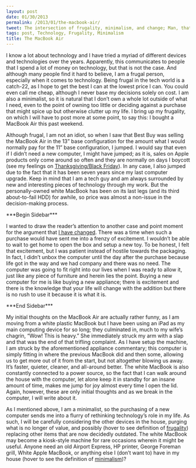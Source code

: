 ```yaml
---
layout: post
date: 01/30/2013
permalink: /2013/01/the-macbook-air/
tweet: The intersection of frugality, minimalism, and change; Man, that's a busy intersection!
tags: post, Technology, Frugality, Minimalism
title: The MacBook Air
---
```


<p>I know a lot about technology and I have tried a myriad of different devices and technologies over the years. Apparently, this communicates to people that I spend a lot of money on technology, but that is not the case. And although many people find it hard to believe, I am a frugal person, especially when it comes to technology. Being frugal in the tech world is a catch-22, as I hope to get the best I can at the lowest price I can. You could even call me cheap, although I never base my decisions solely on cost. I am also a minimalist, so it is natural that I don&#8217;t own a whole lot outside of what I need, even to the point of owning too little or deciding against a purchase that might spice up but otherwise clutter up my life. I bring up my frugality, on which I will have to post more at some point, to say this: I bought a MacBook Air this past weekend.</p>

<p>Although frugal, I am not an idiot, so when I saw that Best Buy was selling the MacBook Air in the 13&#8221; base configuration for the amount what I would normally pay for the 11&#8221; base configuration, I jumped. I would say that even if I didn&#8217;t need a new computer, I might have jumped; as it is, sales on Apple products only come around so often and they are normally on days I boycott (see my feelings on <a href="/2012/11/contemplating-thanksgiving" title='"Contemplating Thanksgiving" - Engineered Eloquence'>Thanksgiving/Black Friday</a>). In any case, I also jumped due to the fact that it has been seven years since my last computer upgrade. Keep in mind that I am a tech guy and am always surrounded by new and interesting pieces of technology through my work. But the personally-owned white MacBook has been on its last legs (and its third about-to-fail HDD) for awhile, so price was almost a non-issue in the decision-making process.</p>

<p>***Begin Sidebar***</p>

<p>I wanted to draw the reader&#8217;s attention to another case and point moment for the argument that <a href="/2013/01/change" title='"Change" - Engineered Eloquence'>I have changed</a>. There was a time when such a purchase would have sent me into a frenzy of excitement. I wouldn&#8217;t be able to wait to get home to open the box and setup a new toy. To be honest, I felt that excitement, but I was patient instead of hostile towards the packaging. In fact, I didn&#8217;t unbox the computer until the day after the purchase because life got in the way and we had company and there was no need. The computer was going to fit right into our lives when I was ready to allow it, just like any piece of furniture and herein lies the point. Buying a new computer for me is like buying a new appliance; there is excitement and there is the knowledge that your life will change with the addition but there is no rush to use it because it is what it is.</p>

<p>***End Sidebar***</p>

<p>My initial thoughts on the MacBook Air are actually rather funny, as I am moving from a white plastic MacBook but I have been using an iPad as my main computing device for so long; they culminated in, much to my wife&#8217;s chagrin, &#8220;Wow! This is heavy.&#8221; She immediately struck my arm with a slap and that was the end of that trifling complaint. As I have setup the machine, I am struck by the aforementioned appliance commentary; this computer is simply fitting in where the previous MacBook did and then some, allowing us to get more out of it from the start, but not altogether blowing us away. It&#8217;s faster, quieter, cleaner, and all-around better. The white MacBook is also constantly connected to a power source, so the fact that I can walk around the house with the computer, let alone keep it in standby for an insane amount of time, makes me jump for joy almost every time I open the lid. Again, however, these are only initial thoughts and as we break in the computer, I will write about it.</p>

<p>As I mentioned above, I am a minimalist, so the purchasing of a new computer sends me into a flurry of rethinking technology&#8217;s role in my life. As such, I will be carefully considering the other devices in the house, purging what is no longer of value, and possibly (hover to see definition of <a href="http://dictionary.reference.com/browse/frugality" title='"1. practicing economy; living without waste; thrifty" - Dictionary.com'>frugality</a>) replacing other items that are now decidedly outdated. The white MacBook may become a kiosk-style machine for rare occasions wherein it might be useful. Anyone need an old Airport Express, HP printer, George Foreman grill, White Apple MacBook, or anything else I (don&#8217;t want to) have in my house (hover to see the definition of <a href="http://dictionary.reference.com/browse/minimalism" title='"3. design or style in which the simplest and fewest elements are used to create the maximum effect" - Dictionary.com'>minimalism</a>)?</p>